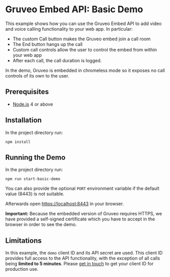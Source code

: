 # Gruveo Embed API: Basic Demo

This example shows how you can use the Gruveo Embed API to add video and voice calling functionality to your web app. In particular:

* The custom Call button makes the Gruveo embed join a call room
* The End button hangs up the call
* Custom call controls allow the user to control the embed from within your web app
* After each call, the call duration is logged.

In the demo, Gruveo is embedded in chromeless mode so it exposes no call controls of its own to the user.

## Prerequisites

* [Node.js](https://nodejs.org/) 4 or above

## Installation

In the project directory run:

```
npm install
```

## Running the Demo

In the project directory run:

```
npm run start-basic-demo
```

You can also provide the optional `PORT` environment variable if the default value (8443) is not suitable.

Afterwards open [https://localhost:8443](https://localhost:8443) in your browser.

**Important:** Because the embedded version of Gruveo requires HTTPS, we have provided a self-signed certificate which you have to accept in the browser in order to see the demo.

## Limitations

In this example, the `demo` client ID and its API secret are used. This client ID provides full access to the API functionality, with the exception of all calls being **limited to 5 minutes**. Please <a href="https://about.gruveo.com/developers/api-credentials/">get in touch</a> to get your client ID for production use.
